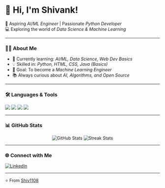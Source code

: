 # 👋 Hi, I'm Shivank!  

🚀 Aspiring *AI/ML Engineer* | Passionate *Python Developer*  
💻 Exploring the world of *Data Science & Machine Learning*  

---

### 🧑‍💻 About Me  
- 🌱 Currently learning: *AI/ML, Data Science, Web Dev Basics*  
- 💡 Skilled in: *Python, HTML, CSS, Java (Basics)*  
- 🎯 Goal: To become a *Machine Learning Engineer*  
- 📚 Always curious about *AI, Algorithms, and Open Source*  

---

### 🛠 Languages & Tools  
<p align="left">  
<img src="https://img.shields.io/badge/Python-3776AB?style=for-the-badge&logo=python&logoColor=white"/>  
<img src="https://img.shields.io/badge/HTML5-E34F26?style=for-the-badge&logo=html5&logoColor=white"/>  
<img src="https://img.shields.io/badge/CSS3-1572B6?style=for-the-badge&logo=css3&logoColor=white"/>  
<img src="https://img.shields.io/badge/Java-ED8B00?style=for-the-badge&logo=java&logoColor=white"/>  
</p>  

---

### 📊 GitHub Stats  
<p align="center">
<img src="https://github-readme-stats.vercel.app/api?username=Shiv1108&show_icons=true&theme=radical" alt="GitHub Stats" />  
<img src="https://github-readme-streak-stats.herokuapp.com/?user=Shiv1108E&theme=radical" alt="Streak Stats" />  
</p>

---

### 🌐 Connect with Me  
[![LinkedIn](https://img.shields.io/badge/LinkedIn-blue?style=for-the-badge&logo=linkedin)](www.linkedin.com/in/shivank-tiwari-86b080360)  



---
⭐ From [Shiv1108](https://github.com/Shiv1108)

